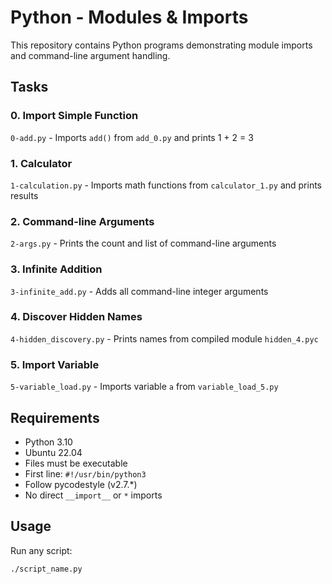 # Python - Modules & Imports

This repository contains Python programs demonstrating module imports and command-line argument handling.

## Tasks

### 0. Import Simple Function
`0-add.py` - Imports `add()` from `add_0.py` and prints 1 + 2 = 3

### 1. Calculator
`1-calculation.py` - Imports math functions from `calculator_1.py` and prints results

### 2. Command-line Arguments
`2-args.py` - Prints the count and list of command-line arguments

### 3. Infinite Addition
`3-infinite_add.py` - Adds all command-line integer arguments

### 4. Discover Hidden Names
`4-hidden_discovery.py` - Prints names from compiled module `hidden_4.pyc`

### 5. Import Variable
`5-variable_load.py` - Imports variable `a` from `variable_load_5.py`

## Requirements
- Python 3.10
- Ubuntu 22.04
- Files must be executable
- First line: `#!/usr/bin/python3`
- Follow pycodestyle (v2.7.*)
- No direct `__import__` or `*` imports

## Usage
Run any script:
```bash
./script_name.py
